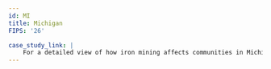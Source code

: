 ```yaml
---
id: MI
title: Michigan
FIPS: '26'

case_study_link: |
    For a detailed view of how iron mining affects communities in Michigan, read the [Marquette County case study](../../case-studies/marquette/).
---
```


